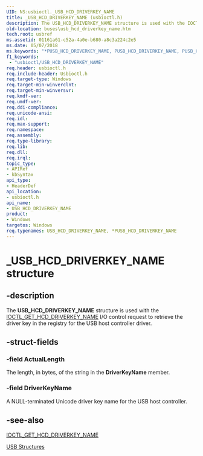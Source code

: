 ```yaml
---
UID: NS:usbioctl._USB_HCD_DRIVERKEY_NAME
title: _USB_HCD_DRIVERKEY_NAME (usbioctl.h)
description: The USB_HCD_DRIVERKEY_NAME structure is used with the IOCTL_GET_HCD_DRIVERKEY_NAME I/O control request to retrieve the driver key in the registry for the USB host controller driver.
old-location: buses\usb_hcd_driverkey_name.htm
tech.root: usbref
ms.assetid: 01161a61-c52a-4a0e-b680-a8c3a224c2e5
ms.date: 05/07/2018
ms.keywords: "*PUSB_HCD_DRIVERKEY_NAME, PUSB_HCD_DRIVERKEY_NAME, PUSB_HCD_DRIVERKEY_NAME structure pointer [Buses], USB_HCD_DRIVERKEY_NAME, USB_HCD_DRIVERKEY_NAME structure [Buses], _USB_HCD_DRIVERKEY_NAME, buses.usb_hcd_driverkey_name, usbioctl/PUSB_HCD_DRIVERKEY_NAME, usbioctl/USB_HCD_DRIVERKEY_NAME, usbstrct_f8c10863-dd1e-4771-b243-319a24f69f2a.xml"
f1_keywords:
 - "usbioctl/USB_HCD_DRIVERKEY_NAME"
req.header: usbioctl.h
req.include-header: Usbioctl.h
req.target-type: Windows
req.target-min-winverclnt: 
req.target-min-winversvr: 
req.kmdf-ver: 
req.umdf-ver: 
req.ddi-compliance: 
req.unicode-ansi: 
req.idl: 
req.max-support: 
req.namespace: 
req.assembly: 
req.type-library: 
req.lib: 
req.dll: 
req.irql: 
topic_type:
- APIRef
- kbSyntax
api_type:
- HeaderDef
api_location:
- usbioctl.h
api_name:
- USB_HCD_DRIVERKEY_NAME
product:
- Windows
targetos: Windows
req.typenames: USB_HCD_DRIVERKEY_NAME, *PUSB_HCD_DRIVERKEY_NAME
---
```


# _USB_HCD_DRIVERKEY_NAME structure


## -description


The <b>USB_HCD_DRIVERKEY_NAME</b> structure is used with the <a href="https://docs.microsoft.com/windows-hardware/drivers/ddi/usbioctl/ni-usbioctl-ioctl_get_hcd_driverkey_name">IOCTL_GET_HCD_DRIVERKEY_NAME</a> I/O control request to retrieve the driver key in the registry for the USB host controller driver.


## -struct-fields




### -field ActualLength

The length, in bytes, of the string in the <b>DriverKeyName</b> member.


### -field DriverKeyName

A NULL-terminated Unicode driver key name for the USB host controller.


## -see-also




<a href="https://docs.microsoft.com/windows-hardware/drivers/ddi/usbioctl/ni-usbioctl-ioctl_get_hcd_driverkey_name">IOCTL_GET_HCD_DRIVERKEY_NAME</a>



<a href="https://docs.microsoft.com/windows-hardware/drivers/ddi/index">USB Structures</a>
 

 

